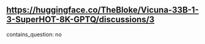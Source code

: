 ## https://huggingface.co/TheBloke/Vicuna-33B-1-3-SuperHOT-8K-GPTQ/discussions/3

contains_question: no